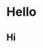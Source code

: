 <HTML>
   <HEAD>
      <TITLE></TITLE>
   </HEAD>
   <BODY>
      <h1>Hello</h1>
      <h2>Hi</h2>
   </BODY>
</HTML>
